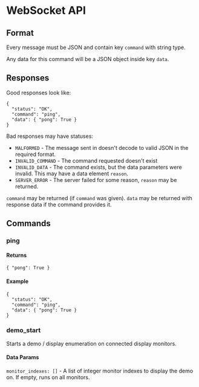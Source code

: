 # WebSocket API

## Format

Every message must be JSON and contain key `command` with string type.

Any data for this command will be a JSON object inside key `data`.

## Responses

Good responses look like:
```
{
  "status": "OK",
  "command": "ping",
  "data": { "pong": True }
}
```

Bad responses may have statuses:

- `MALFORMED` - The message sent in doesn't decode to valid JSON in the required format.
- `INVALID_COMMAND` - The command requested doesn't exist
- `INVALID_DATA` - The command exists, but the data parameters were invalid. This may have a data element `reason`.
- `SERVER_ERROR` - The server failed for some reason, `reason` may be returned.

`command` may be returned (if `command` was given).
`data` may be returned with response data if the command provides it.

## Commands

### ping

#### Returns

`{ "pong": True }`

#### Example
```
{
  "status": "OK",
  "command": "ping",
  "data": { "pong": True }
}
```

### demo_start

Starts a demo / display enumeration on connected display monitors.

#### Data Params

`monitor_indexes: []` - A list of integer monitor indexes to display the demo on. If empty, runs on all monitors.


